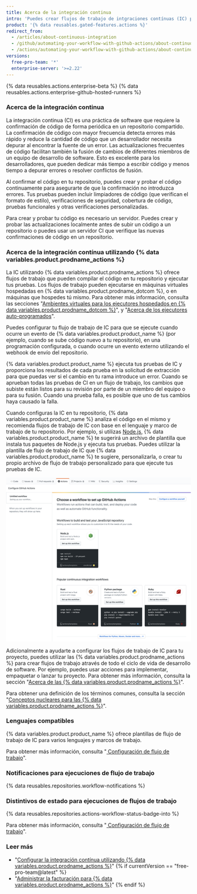 ```yaml
---
title: Acerca de la integración continua
intro: 'Puedes crear flujos de trabajo de intgraciones contínuas (IC) personalizadas y despliegues contínuos (DC) directamente en tu repositorio de {% data variables.product.prodname_dotcom %} con las {% data variables.product.prodname_actions %}.'
product: '{% data reusables.gated-features.actions %}'
redirect_from:
  - /articles/about-continuous-integration
  - /github/automating-your-workflow-with-github-actions/about-continuous-integration
  - /actions/automating-your-workflow-with-github-actions/about-continuous-integration
versions:
  free-pro-team: '*'
  enterprise-server: '>=2.22'
---
```


{% data reusables.actions.enterprise-beta %}
{% data reusables.actions.enterprise-github-hosted-runners %}

### Acerca de la integración continua

La integración continua (CI) es una práctica de software que requiere la confirmación de código de forma periódica en un repositorio compartido. La confirmación de código con mayor frecuencia detecta errores más rápido y reduce la cantidad de código que un desarrollador necesita depurar al encontrar la fuente de un error. Las actualizaciones frecuentes de código facilitan también la fusión de cambios de diferentes miembros de un equipo de desarrollo de software. Esto es excelente para los desarrolladores, que pueden dedicar más tiempo a escribir código y menos tiempo a depurar errores o resolver conflictos de fusión.

Al confirmar el código en tu repositorio, puedes crear y probar el código continuamente para asegurarte de que la confirmación no introduzca errores. Tus pruebas pueden incluir limpiadores de código (que verifican el formato de estilo), verificaciones de seguridad, cobertura de código, pruebas funcionales y otras verificaciones personalizadas.

Para crear y probar tu código es necesario un servidor. Puedes crear y probar las actualizaciones localmente antes de subir un código a un repositorio o puedes usar un servidor CI que verifique las nuevas confirmaciones de código en un repositorio.

### Acerca de la integración contínua utilizando {% data variables.product.prodname_actions %}

La IC utilizando {% data variables.product.prodname_actions %} ofrece flujos de trabajo que pueden compilar el código en tu repositorio y ejecutar tus pruebas. Los flujos de trabajo pueden ejecutarse en máquinas virtuales hospedadas en {% data variables.product.prodname_dotcom %}, o en máquinas que hospedes tú mismo. Para obtener más información, consulta las secciones "[Ambientes virtuales para los ejecutores hospedados en {% data variables.product.prodname_dotcom %}](/actions/automating-your-workflow-with-github-actions/virtual-environments-for-github-hosted-runners)", y "[Acerca de los ejecutores auto-programados](/actions/automating-your-workflow-with-github-actions/about-self-hosted-runners)".

Puedes configurar tu flujo de trabajo de IC para que se ejecute cuando ocurre un evento de {% data variables.product.product_name %} (por ejemplo, cuando se sube código nuevo a tu repositorio), en una programación configurada, o cuando ocurre un evento externo utilizando el webhook de envío del repositorio.

{% data variables.product.product_name %} ejecuta tus pruebas de IC y proporciona los resultados de cada prueba en la solicitud de extracción para que puedas ver si el cambio en tu rama introduce un error. Cuando se aprueban todas las pruebas de CI en un flujo de trabajo, los cambios que subiste están listos para su revisión por parte de un miembro del equipo o para su fusión. Cuando una prueba falla, es posible que uno de tus cambios haya causado la falla.

Cuando configuras la IC en tu repositorio, {% data variables.product.product_name %} analiza el código en el mismo y recomienda flujos de trabajo de IC con base en el lenguaje y marco de trabajo de tu repositorio. Por ejemplo, si utilizas [Node.js](https://nodejs.org/en/), {% data variables.product.product_name %} te sugerirá un archivo de plantilla que instala tus paquetes de Node.js y ejecuta tus pruebas. Puedes utilizar la plantilla de flujo de trabajo de IC que {% data variables.product.product_name %} te sugiere, personalizarla, o crear tu propio archivo de flujo de trabajo personalizado para que ejecute tus pruebas de IC.

![Captura de pantalla de plantillas de integración continua sugeridas](/assets/images/help/repository/ci-with-actions-template-picker.png)

Adicionalmente a ayudarte a configurar los flujos de trabajo de IC para tu proyecto, puedes utilizar las {% data variables.product.prodname_actions %} para crear flujos de trabajo através de todo el ciclo de vida de desarrollo de software. Por ejemplo, puedes usar acciones para implementar, empaquetar o lanzar tu proyecto. Para obtener más información, consulta la sección "[Acerca de las {% data variables.product.prodname_actions %}](/articles/about-github-actions)".

Para obtener una definición de los términos comunes, consulta la sección "[Conceptos nucleares para las {% data variables.product.prodname_actions %}](/github/automating-your-workflow-with-github-actions/core-concepts-for-github-actions)".

### Lenguajes compatibles

{% data variables.product.product_name %} ofrece plantillas de flujo de trabajo de IC para varios lenguajes y marcos de trabajo.

Para obtener más información, consulta "[ Configuración de flujo de trabajo](/articles/configuring-a-workflow)".

### Notificaciones para ejecuciones de flujo de trabajo

{% data reusables.repositories.workflow-notifications %}

### Distintivos de estado para ejecuciones de flujos de trabajo

{% data reusables.repositories.actions-workflow-status-badge-into %}

Para obtener más información, consulta "[ Configuración de flujo de trabajo](/articles/configuring-a-workflow)".

### Leer más

- "[Configurar la integración contínua utilizando {% data variables.product.prodname_actions %}](/articles/setting-up-continuous-integration-using-github-actions)"
{% if currentVersion == "free-pro-team@latest" %}
- "[Administrar la facturación para {% data variables.product.prodname_actions %}](/github/setting-up-and-managing-billing-and-payments-on-github/managing-billing-for-github-actions)"
{% endif %}
